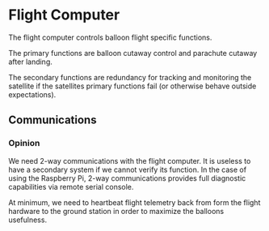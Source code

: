 Flight Computer
===============

The flight computer controls balloon flight specific functions.

The primary functions are balloon cutaway control and parachute cutaway after landing.

The secondary functions are redundancy for tracking and monitoring the satellite if the satellites primary functions fail (or otherwise behave outside expectations).

Communications
--------------

### Opinion
We need 2-way communications with the flight computer. It is useless to have a secondary system if we cannot verify its function. In the case of using the Raspberry Pi, 2-way communications provides full diagnostic capabilities via remote serial console.

At minimum, we need to heartbeat flight telemetry back from form the flight hardware to the ground station in order to maximize the balloons usefulness.


